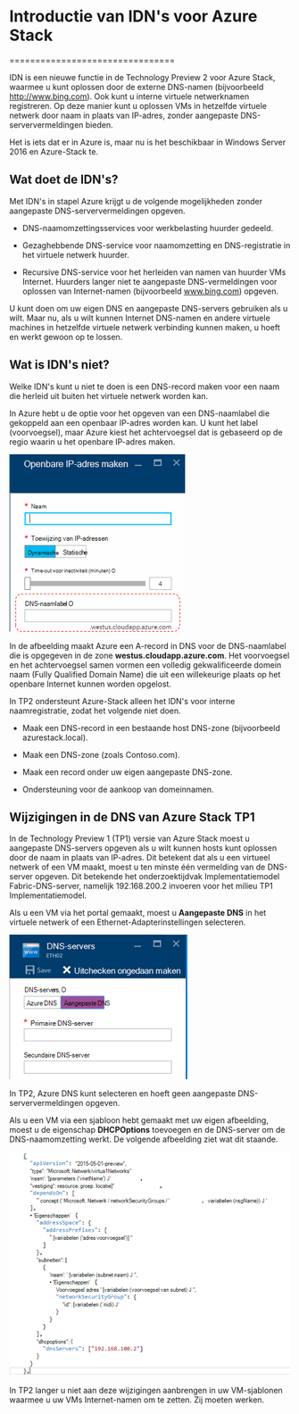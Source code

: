<properties
    pageTitle="Wat is DNS in Azure Stack TP2 | Microsoft Azure"
    description="Wat zijn de nieuwe DNS-functies en voorzieningen in Azure Stack TP2"
    services="azure-stack"
    documentationCenter=""
    authors="ScottNapolitan"
    manager="darmour"
    editor=""/>

<tags
    ms.service="azure-stack"
    ms.workload="na"
    ms.tgt_pltfrm="na"
    ms.devlang="na"
    ms.topic="get-started-article"
    ms.date="09/26/2016"
    ms.author="scottnap"/>

# <a name="introducing-idns-for-azure-stack"></a>Introductie van IDN's voor Azure Stack
================================

IDN is een nieuwe functie in de Technology Preview 2 voor Azure Stack, waarmee u kunt oplossen door de externe DNS-namen (bijvoorbeeld http://www.bing.com).
Ook kunt u interne virtuele netwerknamen registreren. Op deze manier kunt u oplossen VMs in hetzelfde virtuele netwerk door naam in plaats van IP-adres, zonder aangepaste DNS-serververmeldingen bieden.

Het is iets dat er in Azure is, maar nu is het beschikbaar in Windows Server 2016 en Azure-Stack te.

<a name="what-does-idns-do"></a>Wat doet de IDN's?
------------------

Met IDN's in stapel Azure krijgt u de volgende mogelijkheden zonder aangepaste DNS-serververmeldingen opgeven.

-   DNS-naamomzettingsservices voor werkbelasting huurder gedeeld.

-   Gezaghebbende DNS-service voor naamomzetting en DNS-registratie in het virtuele netwerk huurder.

-   Recursive DNS-service voor het herleiden van namen van huurder VMs Internet. Huurders langer niet te aangepaste DNS-vermeldingen voor oplossen van Internet-namen (bijvoorbeeld www.bing.com) opgeven.

U kunt doen om uw eigen DNS en aangepaste DNS-servers gebruiken als u wilt. Maar nu, als u wilt kunnen Internet DNS-namen en andere virtuele machines in hetzelfde virtuele netwerk verbinding kunnen maken, u hoeft en werkt gewoon op te lossen.

<a name="what-does-idns-not-do"></a>Wat is IDN's niet?
---------------------

Welke IDN's kunt u niet te doen is een DNS-record maken voor een naam die herleid uit buiten het virtuele netwerk worden kan.

In Azure hebt u de optie voor het opgeven van een DNS-naamlabel die gekoppeld aan een openbaar IP-adres worden kan. U kunt het label (voorvoegsel), maar Azure kiest het achtervoegsel dat is gebaseerd op de regio waarin u het openbare IP-adres maken.

![Screenshot van de DNS-naamlabel](media/azure-stack-understanding-dns-in-tp2/image3.png)

In de afbeelding maakt Azure een A-record in DNS voor de DNS-naamlabel die is opgegeven in de zone **westus.cloudapp.azure.com**. Het voorvoegsel en het achtervoegsel samen vormen een volledig gekwalificeerde domein naam (Fully Qualified Domain Name) die uit een willekeurige plaats op het openbare Internet kunnen worden opgelost.

In TP2 ondersteunt Azure-Stack alleen het IDN's voor interne naamregistratie, zodat het volgende niet doen.

-   Maak een DNS-record in een bestaande host DNS-zone (bijvoorbeeld azurestack.local).

-   Maak een DNS-zone (zoals Contoso.com).

-   Maak een record onder uw eigen aangepaste DNS-zone.

-   Ondersteuning voor de aankoop van domeinnamen.


<a name="changes-in-dns-from-azure-stack-tp1"></a>Wijzigingen in de DNS van Azure Stack TP1
-----------------------------------

In de Technology Preview 1 (TP1) versie van Azure Stack moest u aangepaste DNS-servers opgeven als u wilt kunnen hosts kunt oplossen door de naam in plaats van IP-adres. Dit betekent dat als u een virtueel netwerk of een VM maakt, moest u ten minste één vermelding van de DNS-server opgeven. Dit betekende het onderzoektijdvak Implementatiemodel Fabric-DNS-server, namelijk 192.168.200.2 invoeren voor het milieu TP1 Implementatiemodel.

Als u een VM via het portal gemaakt, moest u **Aangepaste DNS** in het virtuele netwerk of een Ethernet-Adapterinstellingen selecteren.

![Schermafbeelding van een aangepaste DNS-server opgeven](media/azure-stack-understanding-dns-in-tp2/image1.png)

In TP2, Azure DNS kunt selecteren en hoeft geen aangepaste DNS-serververmeldingen opgeven.

Als u een VM via een sjabloon hebt gemaakt met uw eigen afbeelding, moest u de eigenschap **DHCPOptions** toevoegen en de DNS-server om de DNS-naamomzetting werkt. De volgende afbeelding ziet wat dit staande.

![Screenshot van DHCPOptions, eigenschap](media/azure-stack-understanding-dns-in-tp2/image2.png)

In TP2 langer u niet aan deze wijzigingen aanbrengen in uw VM-sjablonen waarmee u uw VMs Internet-namen om te zetten. Zij moeten werken.